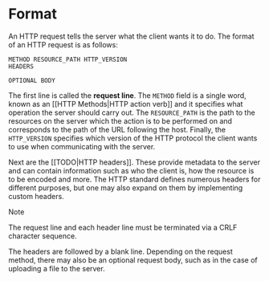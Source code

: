 # Format

An HTTP request tells the server what the client wants it to do. The format of an HTTP request is as follows:

```
METHOD RESOURCE_PATH HTTP_VERSION
HEADERS

OPTIONAL BODY
```

The first line is called the **request line**. The `METHOD` field is a single word, known as an [[HTTP Methods|HTTP action verb]] and it specifies what operation the server should carry out. The `RESOURCE_PATH` is the path to the resources on the server which the action is to be performed on and corresponds to the path of the URL following the host. Finally, the `HTTP_VERSION` specifies which version of the HTTP protocol the client wants to use when communicating with the server. 

Next are the [[TODO|HTTP headers]]. These provide metadata to the server and can contain information such as who the client is, how the resource is to be encoded and more. The HTTP standard defines numerous headers for different purposes, but one may also expand on them by implementing custom headers.

>[!NOTE]
>
>The request line and each header line must be terminated via a CRLF character sequence.
>

The headers are followed by a blank line. Depending on the request method, there may also be an optional request body, such as in the case of uploading a file to the server.